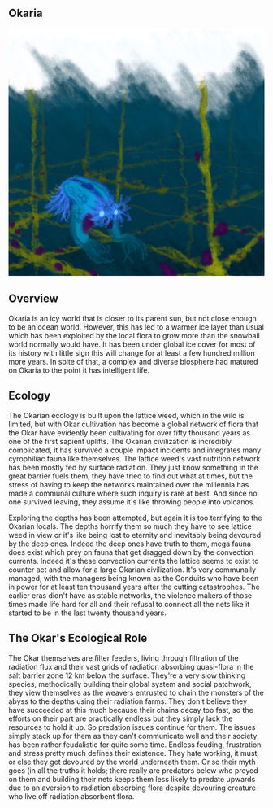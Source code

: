 ## Okaria

![Net Civ](/Stellar_Abyss_Setting_Bible/Photo_Directory/Okar.jpg "Net Civ")

## Overview

Okaria is an icy world that is closer to its parent sun, but not close enough to be an ocean world.  However, this has led to a warmer ice layer than usual which has been exploited by the local flora to grow more than the snowball world normally would have.  It has been under global ice cover for most of its history with little sign this will change for at least a few hundred million more years.  In spite of that, a complex and diverse biosphere had matured on Okaria to the point it has intelligent life.

## Ecology

The Okarian ecology is built upon the lattice weed, which in the wild is limited, but with Okar cultivation has become a global network of flora that the Okar have evidently been cultivating for over fifty thousand years as one of the first sapient uplifts.  The Okarian civilization is incredibly complicated, it has survived a couple impact incidents and integrates many cyrophiliac fauna like themselves.  The lattice weed's vast nutrition network has been mostly fed by surface radiation.  They just know something in the great barrier fuels them, they have tried to find out what at times, but the stress of having to keep the networks maintained over the millennia has made a communal culture where such inquiry is rare at best.  And since no one survived leaving, they assume it's like throwing people into volcanos.

Exploring the depths has been attempted, but again it is too terrifying to the Okarian locals.  The depths horrify them so much they have to see lattice weed in view or it's like being lost to eternity and inevitably being devoured by the deep ones.  Indeed the deep ones have truth to them, mega fauna does exist which prey on fauna that get dragged down by the convection currents.  Indeed it's these convection currents the lattice seems to exist to counter act and allow for a large Okarian civilization.  It's very communally managed, with the managers being known as the Conduits who have been in power for at least ten thousand years after the cutting catastrophes.  The earlier eras didn't have as stable networks, the violence makers of those times made life hard for all and their refusal to connect all the nets like it started to be in the last twenty thousand years.

## The Okar's Ecological Role

The Okar themselves are filter feeders, living through filtration of the radiation flux and their vast grids of radiation absorbing quasi-flora in the salt barrier zone 12 km below the surface.  They're a very slow thinking species, methodically building their global system and social patchwork, they view themselves as the weavers entrusted to chain the monsters of the abyss to the depths using their radiation farms.     They don't believe they have succeeded at this much because their chains decay too fast, so the efforts on their part are practically endless but they simply lack the resources to hold it up.  So predation issues continue for them.  The issues simply stack up for them as they can't communicate well and their society has been rather feudalistic for quite some time.  Endless feuding, frustration and stress pretty much defines their existence.  They hate working,  it must, or else they get devoured by the world underneath them.  Or so their myth goes (in all the truths it holds; there really are predators below who preyed on them and building their nets keeps them less likely to predate upwards due to an aversion to radiation absorbing flora despite devouring creature who live off radiation absorbent flora.
